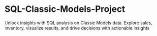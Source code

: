 # SQL-Classic-Models-Project
Unlock insights with SQL analysis on Classic Models data. Explore sales, inventory, visualize results, and drive decisions with actionable insights
